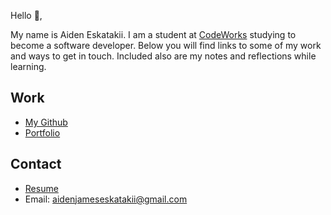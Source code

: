 Hello 👋, 

My name is Aiden Eskatakii. I am a student at [CodeWorks](https://boisecodeworks.com) studying to become a software developer. Below you will find links to some of my work and ways to get in touch. Included also are my notes and reflections while learning. 

## Work

  + [My Github](https://github.com/Aiden6408)
  + [Portfolio](https://Aiden6408.github.io/)

## Contact

  + [Resume](https://Aiden6408.github.io/resume)
  + Email: aidenjameseskatakii@gmail.com
  
